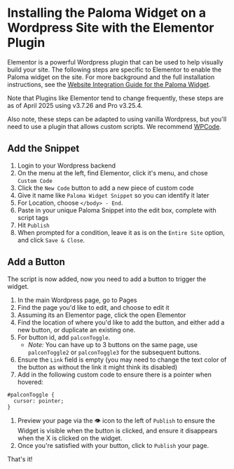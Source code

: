 # Installing the Paloma Widget on a Wordpress Site with the Elementor Plugin

Elementor is a powerful Wordpress plugin that can be used to help visually build your site. The following steps are specific to Elementor to enable the Paloma widget on the site. For more background and the full installation instructions, see the [Website Integration Guide for the Paloma Widget](https://paloma-software.github.io/paloma-docs/widget-web-installation.html).

Note that Plugins like Elementor tend to change frequently, these steps are as of April 2025 using v3.7.26 and Pro v3.25.4.

Also note, these steps can be adapted to using vanilla Wordpress, but you'll need to use a plugin that allows custom scripts. We recommend [WPCode](https://wpcode.com/).

## Add the Snippet

1. Login to your Wordpress backend
1. On the menu at the left, find Elementor, click it's menu, and chose `Custom Code`
1. Click the `New Code` button to add a new piece of custom code
1. Give it name like `Paloma Widget Snippet` so you can identify it later
1. For Location, choose `</body> - End`.
1. Paste in your unique Paloma Snippet into the edit box, complete with script tags
1. Hit `Publish`
1. When prompted for a condition, leave it as is on the `Entire Site` option, and click `Save & Close`.

## Add a Button

The script is now added, now you need to add a button to trigger the widget.

1. In the main Wordpress page, go to Pages
1. Find the page you'd like to edit, and choose to edit it
1. Assuming its an Elementor page, click the open Elementor
1. Find the location of where you'd like to add the button, and either add a new button, or duplicate an existing one.
1. For button id, add `palconToggle`.
   - _Note:_ You can have up to 3 buttons on the same page, use `palconToggle2` or `palconToggle3` for the subsequent buttons.
1. Ensure the `Link` field is empty (you may need to change the text color of the button as without the link it might think its disabled)
1. Add in the following custom code to ensure there is a pointer when hovered:

```
#palconToggle {
  cursor: pointer;
}
```

1. Preview your page via the :eye: icon to the left of `Publish` to ensure the Widget is visible when the button is clicked, and ensure it disappears when the X is clicked on the widget.
1. Once you're satisfied with your button, click to `Publish` your page.

That's it!
